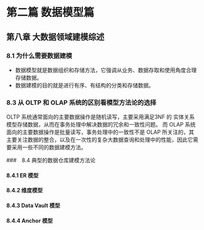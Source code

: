 # 第二篇 数据模型篇
## 第八章 大数据领域建模综述
### 8.1 为什么需要数据建模
- 数据模型就是数据组织和存储方法，它强调从业务、数据存取和使用角度合理存储数据。
- 数据建模的目的就是进行有序、有结构的分类和存储数据。

### 8.3 从 OLTP 和 OLAP 系统的区别看模型方法论的选择
OLTP 系统通常面向的主要数据操作是随机读写，主要采用满足3NF 的 实体关系模型存储数据，从而在事务处理中解决数据的冗余和一致性问题。
而 OLAP 系统面向的主要数据操作是批量读写，事务处理中的一致性不是 OLAP 所关注的，其主要关注数据的整合，以及在一次性的复杂大数据查询和处理中的性能，因此它需要采用一些不同的数据建模方法。

###　8.4 典型的数据仓库建模方法论
#### 8.4.1 ER 模型

#### 8.4.2 维度模型

#### 8.4.3 Data Vault 模型

#### 8.4.4 Anchor 模型